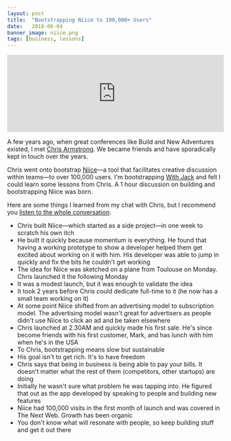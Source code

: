 ```yaml
---
layout: post
title:  "Bootstrapping Niice to 100,000+ Users"
date:   2018-06-04
banner_image: niice.png
tags: [business, lessons]
---
```


<iframe src='https://share.transistor.fm/e/980b92d2' width='100%' height='180' frameborder='0' scrolling='no' seamless='true'></iframe>

A few years ago, when great conferences like Build and New Adventures existed, I met <a href="https://twitter.com/armstrong">Chris Armstrong</a>. We became friends and have sporadically kept in touch over the years.

Chris went onto bootstrap <a href="https://niice.co/">Niice</a>—a tool that facilitates creative discussion within teams—to over 100,000 users. I'm bootstrapping <a href="https://withjack.co.uk">With Jack</a> and felt I could learn some lessons from Chris. A 1 hour discussion on building and bootstrapping Niice was born.

Here are some things I learned from my chat with Chris, but I recommend you <a href="https://share.transistor.fm/s/980b92d2">listen to the whole conversation</a>.

* Chris built Niice—which started as a side project—in one week to scratch his own itch
* He built it quickly because momentum is everything. He found that having a working prototype to show a developer helped them get excited about working on it with him. His developer was able to jump in quickly and fix the bits he couldn't get working
* The idea for Niice was sketched on a plane from Toulouse on Monday. Chris launched it the following Monday
* It was a modest launch, but it was enough to validate the idea
* It took 2 years before Chris could dedicate full-time to it (he now has a small team working on it)
* At some point Niice shifted from an advertising model to subscription model. The advertising model wasn't great for advertisers as people didn't use Niice to click an ad and be taken elsewhere
* Chris launched at 2.30AM and quickly made his first sale. He's since become friends with his first customer, Mark, and has lunch with him when he's in the USA
* To Chris, bootstrapping means slow but sustainable
* His goal isn't to get rich. It's to have freedom
* Chris says that being in business is being able to pay your bills. It doesn't matter what the rest of them (competitors, other startups) are doing
* Initially he wasn't sure what problem he was tapping into. He figured that out as the app developed by speaking to people and building new features
* Niice had 100,000 visits in the first month of launch and was covered in The Next Web. Growth has been organic
* You don't know what will resonate with people, so keep building stuff and get it out there